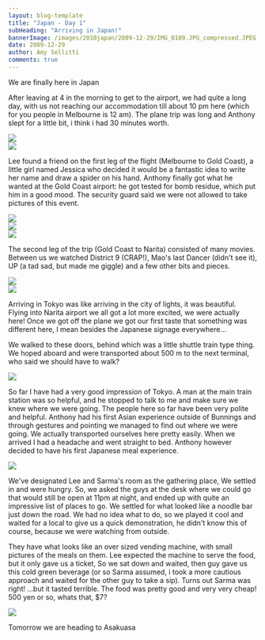 ```yaml
---
layout: blog-template
title: "Japan - Day 1"
subHeading: "Arriving in Japan!"
bannerImage: /images/2010japan/2009-12-29/IMG_0109.JPG_compressed.JPEG
date: 2009-12-29
author: Amy Sellitti
comments: true
---
```

We are finally here in Japan

After leaving at 4 in the morning to get to the airport, we had quite a long day, with us not reaching our accommodation till about 10 pm here (which for you people in Melbourne is 12 am). The plane trip was long and Anthony slept for a little bit, i think i had 30 minutes worth.

<div class="center-image"><img src="/images/2010japan/2009-12-29/img_0636.jpg_compressed.JPEG" /></div>
<div class="center-image"><img src="/images/2010japan/2009-12-29/img_0632.jpg_compressed.JPEG" /></div>

Lee found a friend on the first leg of the flight (Melbourne to Gold Coast), a little girl named Jessica who decided it would be a fantastic idea to write her name and draw a spider on his hand. Anthony finally got what he wanted at the Gold Coast airport: he got tested for bomb residue, which put him in a good mood. The security guard said we were not allowed to take pictures of this event.

<div class="center-image"><img src="/images/2010japan/2009-12-29/DSC_0009.JPG_compressed.JPEG" /></div>
<div class="center-image"><img src="/images/2010japan/2009-12-29/img_0621.jpg_compressed.JPEG" /></div>
<div class="center-image"><img src="/images/2010japan/2009-12-29/DSC_0005.JPG_compressed.JPEG" /></div>

The second leg of the trip (Gold Coast to Narita) consisted of many movies. Between us we watched District 9 (CRAP!), Mao's last Dancer (didn't see it), UP (a tad sad, but made me giggle) and a few other bits and pieces.

<div class="center-image"><img src="/images/2010japan/2009-12-29/img_0650.jpg_compressed.JPEG" /></div>
<div class="center-image"><img src="/images/2010japan/2009-12-29/img_0639.jpg_compressed.JPEG" /></div>

Arriving in Tokyo was like arriving in the city of lights, it was beautiful. Flying into Narita airport we all got a lot more excited, we were actually here! Once we got off the plane we got our first taste that something was different here, I mean besides the Japanese signage everywhere...

We walked to these doors, behind which was a little shuttle train type thing. We hoped aboard and were transported about 500 m to the next terminal, who said we should have to walk?

<div class="center-image"><img src="/images/2010japan/2009-12-29/DSC_0020.JPG_compressed.JPEG" /></div>

So far I have had a very good impression of Tokyo. A man at the main train station was so helpful, and he stopped to talk to me and make sure we knew where we were going. The people here so far have been very polite and helpful. Anthony had his first Asian experience outside of Bunnings and through gestures and pointing we managed to find out where we were going. We actually transported ourselves here pretty easily. When we arrived I had a headache and went straight to bed. Anthony however decided to have his first Japanese meal experience.

<div class="center-image"><img src="/images/2010japan/2009-12-29/img_0660.jpg_compressed.JPEG" /></div>

We've designated Lee and Sarma's room as the gathering place, We settled in and were hungry. So, we asked the guys at the desk where we could go that would still be open at 11pm at night, and ended up with quite an impressive list of places to go. We settled for what looked like a noodle bar just down the road. We had no idea what to do, so we played it cool and waited for a local to give us a quick demonstration, he didn't know this of course, because we were watching from outside.

They have what looks like an over sized vending machine, with small pictures of the meals on them. Lee expected the machine to serve the food, but it only gave us a ticket, So we sat down and waited, then guy gave us this cold green beverage (or so Sarma assumed, i took a more cautious approach and waited for the other guy to take a sip). Turns out Sarma was right! ...but it tasted terrible.
The food was pretty good and very very cheap! 500 yen or so, whats that, $7?

<div class="center-image"><img src="/images/2010japan/2009-12-29/PC300020.JPG" /></div>

Tomorrow we are heading to Asakuasa
